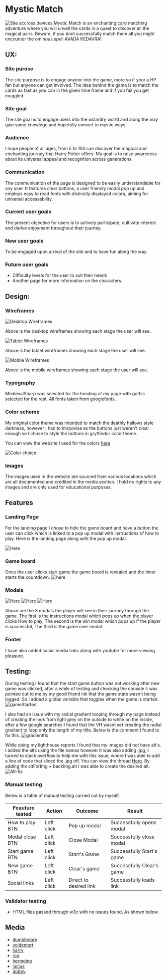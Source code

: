 # Mystic Match

![Site accross devices](assets/documentation/responsive.png)
Mystic Match is an enchanting card matching adventure where you will unveil the cards in a quest to discover all the magical pairs. Beware, if you dont successfully match them all you might encounter the ominous spell AVADA KEDAVRA!

## UX:

### Site purose

The site purpose is to engage anyone into the game, more so if your a HP fan but anyone can get involved. The idea behind the game is to match the cards as fast as you can in the given time frame and if you fail you get muggled.

### Site goal

The site goal is to engage users into the wizardry world and along the way gain some knowlege and hopefully convert to mystic ways!

### Audience

I hope people of all ages, from 5 to 100 can discover the magical and enchanting journey that Harry Potter offers. My goal is to raise awareness about its universal appeal and recognition across generations.

### Communication

The communication of the page is designed to be easily understandable for any user. It features clear buttons, a user friendly modal pop up and employs easy to read fonts with distinctly displayed colors, aiming for universal accessability.

### Current user goals

The present objective for users is to actively participate, cultivate interest and derive enjoyment throughout their journey.

### New user goals

To be engaged upon arrival of the site and to have fun along the way.

### Future user goals

- Difficulty levels for the user to suit their needs
- Another page for more information on the characters.

## Design:

### Wireframes

![Desktop Wireframes](assets/documentation/deskwire.png)

Above is the desktop wireframes showing each stage the user will see.

![Tablet Wireframes](assets/documentation/tabwire.png)

Above is the tablet wireframes showing each stage the user will see.

![Mobile Wireframes](assets/documentation/mobwire.png)

Above is the mobile wireframes showing each stage the user will see.

### Typography

MedievalSharp was selected for the heading of my page with gothic selected for the rest. All fonts taken from googlefonts.

### Color scheme

My original color theme was intended to match the deathly hallows style darkness, however I had to imrpovise as the buttons just weren't clear enough so I chose to style the buttons in gryffindor color theme.

You can view the website I used for the colors [here](https://www.color-hex.com/color-palette/64222)

![Color choice](assets/documentation/colorcodes.PNG)

### Images

The images used in the website are sourced from various locations which are all documented and credited in the media section. I hold no rights to any images and are only used for educational purposes.

## Features

### Landing Page

For the landing page I chose to hide the game board and have a button the user can click which is linked to a pop up modal  with instructions of how to play. Here is the landing page along with the pop up modal.

![Here](assets/documentation/landing-page.PNG)


### Game board

Once the user clicks start game the game board is revealed and the timer starts the countdown. 
![here](assets/documentation/game-board.PNG)

### Modals

![Here](assets/documentation/modal-instructions.PNG)
![Here](assets/documentation/win-modal.PNG) 
![Here](assets/documentation/game-over.PNG)

Above are the 3 modals the player will see in their journey through the game. The first is the instructions modal which pops up when the player clicks How to play, The second is the win modal which pops up if the player is successful, The third is the game over modal.

### Footer

I have also added social media links along with youtube for more viewing pleasure.

## Testing:

During testing I found that the start game button was not working after  new game was clicked, after a while of testing and checking the console it was pointed out to me by my good friend nik that the game state wasn't being logged. So I added a global variable that toggles when the game is started.
![gameStarted](assets/documentation/game-started.PNG)

I also had an issue with my radial gradient looping through my page instead of creating the look from light grey on the outside to white on the inside, after a few google searches I found that the VH wasnt set creating the radial gradient to loop only the length of my title. Below is the comment I found to fix this.
![gradientfix](assets/documentation/gradientfix.PNG)

While doing my lighthouse reports I found that my images did not have alt's. I added the alts using the file names however it was also adding .jpg, I turned to stack overflow to help me with this issue, where I was able to add a line of code that sliced the .jpg off. You can view the thread [Here](https://stackoverflow.com/questions/952924/how-do-i-chop-slice-trim-off-last-character-in-string-using-javascript).
By adding the altForImg + backImg.alt I was able to create the desired alt.
![Alt-fix](assets/documentation/alt-fix.PNG)

### Manual testing

Below is a table of manual testing carried out by myself.

| Feauture tested | Action | Outcome | Result |
|-----------------|--------|---------|--------|
|How to play BTN | Left click | Pop up modal|Successfully opens modal|
|Modal close BTN |Left click |Close Modal|Successfully close modal|
|Start game BTN | Left click |Start's Game| Successfully Start's game|
|New game BTN  | Left click | Clear's game| Successfully Clear's game |
|Social links | Left click | Direct to desired link| Successfully loads link|

### Validator testing 

- HTML files passed through w3c with no issues found, As shown below.



## Media

- [dumbledore](https://movie-heroes-and-villains.fandom.com/wiki/Albus_Dumbledore)
- [voldemort](https://movie-heroes-and-villains.fandom.com/wiki/Lord_Voldemort?file=Voldemort.jpg)
- [harry](https://neoencyclopedia.fandom.com/wiki/Harry_Potter_(character)?file=HarryPotter5poster.jpg)
- [ron](https://neoencyclopedia.fandom.com/wiki/Ron_Weasley?file=Ron_Weasley_poster.jpg)
- [hermoine](https://neoencyclopedia.fandom.com/wiki/Hermione_Granger?file=Hermione_Granger_poster.jpg)
- [lucius](https://villains.fandom.com/wiki/Lucius_Malfoy?file=Lucius+Malfoy.jpg)
- [dobby](https://harrypotter.fandom.com/wiki/Dobby?file=Dobby.jpg)
